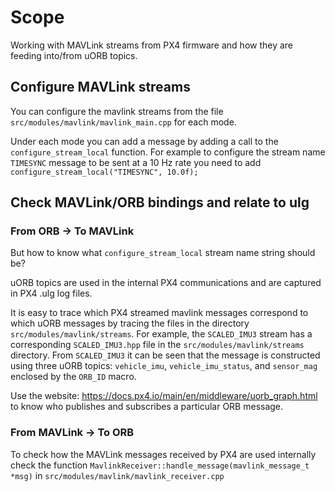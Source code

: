# Scope
Working with MAVLink streams from PX4 firmware and how they are feeding into/from uORB topics.

## Configure MAVLink streams

You can configure the mavlink streams from the file `src/modules/mavlink/mavlink_main.cpp` for each mode.

Under each mode you can add a message by adding a call to the `configure_stream_local` function. For example to configure the stream name `TIMESYNC` message to be sent at a 10 Hz rate you need to add `configure_stream_local("TIMESYNC", 10.0f);`



## Check MAVLink/ORB bindings and relate to ulg

### From ORB -> To MAVLink
But how to know what `configure_stream_local` stream name string should be? 

uORB topics are used in the internal PX4 communications and are captured in PX4 .ulg log files.

It is easy to trace which PX4 streamed mavlink messages correspond to which uORB messages by tracing the files in the directory `src/modules/mavlink/streams`. For example, the `SCALED_IMU3` stream has a corresponding `SCALED_IMU3.hpp` file in the `src/modules/mavlink/streams` directory. From `SCALED_IMU3` it can be seen that the message is constructed using three uORB topics: `vehicle_imu`, `vehicle_imu_status`, and `sensor_mag` enclosed by the `ORB_ID` macro. 

Use the website: https://docs.px4.io/main/en/middleware/uorb_graph.html to know who publishes and subscribes a particular ORB message.


### From MAVLink -> To ORB
To check how the MAVLink messages received by PX4 are used internally check the function `MavlinkReceiver::handle_message(mavlink_message_t *msg)` in `src/modules/mavlink/mavlink_receiver.cpp`
